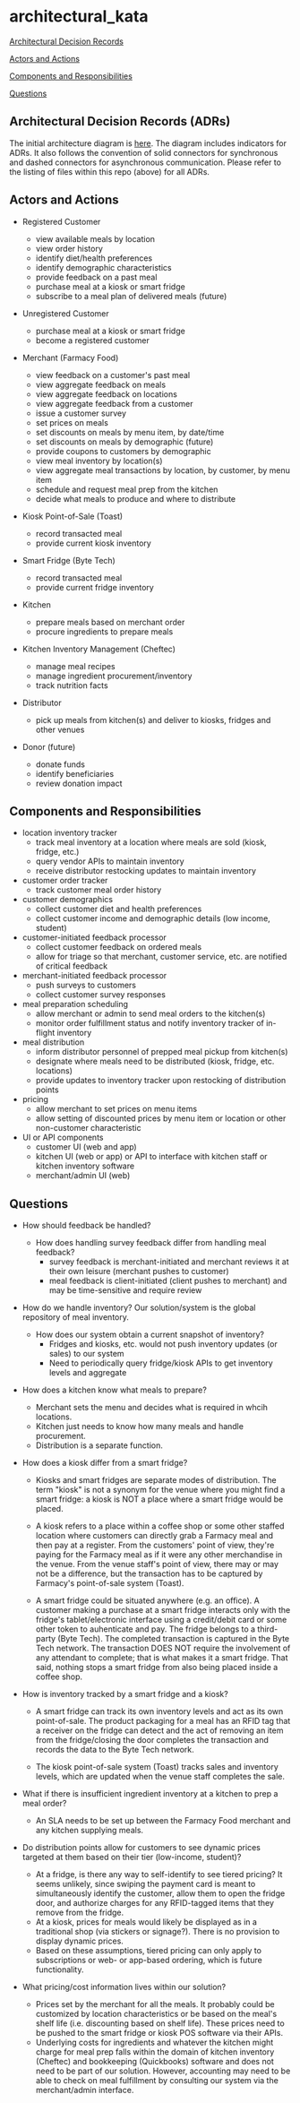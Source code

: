 # architectural_kata

[Architectural Decision Records](#adrs)

[Actors and Actions](#actors)

[Components and Responsibilities](#components)

[Questions](#questions)

<a name="adrs"/>

## Architectural Decision Records (ADRs)
The initial architecture diagram is [here](https://github.com/hananoyama/architectural_kata/blob/main/Farmacy%20Food%20architecture%20diagram.png). The diagram includes indicators for ADRs. It also follows the convention of solid connectors for synchronous and dashed connectors for asynchronous communication. Please refer to the listing of files within this repo (above) for all ADRs.

<a name="actors"/>

## Actors and Actions
* Registered Customer
  * view available meals by location
  * view order history
  * identify diet/health preferences
  * identify demographic characteristics
  * provide feedback on a past meal
  * purchase meal at a kiosk or smart fridge
  * subscribe to a meal plan of delivered meals (future)
  
* Unregistered Customer
  * purchase meal at a kiosk or smart fridge
  * become a registered customer

* Merchant (Farmacy Food)
  * view feedback on a customer's past meal
  * view aggregate feedback on meals
  * view aggregate feedback on locations
  * view aggregate feedback from a customer
  * issue a customer survey
  * set prices on meals
  * set discounts on meals by menu item, by date/time
  * set discounts on meals by demographic (future)
  * provide coupons to customers by demographic
  * view meal inventory by location(s)
  * view aggregate meal transactions by location, by customer, by menu item
  * schedule and request meal prep from the kitchen
  * decide what meals to produce and where to distribute
  
* Kiosk Point-of-Sale (Toast)
  * record transacted meal
  * provide current kiosk inventory

* Smart Fridge (Byte Tech)
  * record transacted meal
  * provide current fridge inventory

* Kitchen
  * prepare meals based on merchant order
  * procure ingredients to prepare meals

* Kitchen Inventory Management (Cheftec)
  * manage meal recipes
  * manage ingredient procurement/inventory
  * track nutrition facts

* Distributor
  * pick up meals from kitchen(s) and deliver to kiosks, fridges and other venues
  
* Donor (future)
  * donate funds
  * identify beneficiaries
  * review donation impact

<a name="components"/>

## Components and Responsibilities
* location inventory tracker
  * track meal inventory at a location where meals are sold (kiosk, fridge, etc.)
  * query vendor APIs to maintain inventory
  * receive distributor restocking updates to maintain inventory
* customer order tracker
  * track customer meal order history
* customer demographics
  * collect customer diet and health preferences
  * collect customer income and demographic details (low income, student)
* customer-initiated feedback processor
  * collect customer feedback on ordered meals
  * allow for triage so that merchant, customer service, etc. are notified of critical feedback
* merchant-initiated feedback processor
  * push surveys to customers
  * collect customer survey responses
* meal preparation scheduling
  * allow merchant or admin to send meal orders to the kitchen(s)
  * monitor order fulfillment status and notify inventory tracker of in-flight inventory
* meal distribution
  * inform distributor personnel of prepped meal pickup from kitchen(s)
  * designate where meals need to be distributed (kiosk, fridge, etc. locations)
  * provide updates to inventory tracker upon restocking of distribution points
* pricing
  * allow merchant to set prices on menu items
  * allow setting of discounted prices by menu item or location or other non-customer characteristic
* UI or API components
  * customer UI (web and app)
  * kitchen UI (web or app) or API to interface with kitchen staff or kitchen inventory software
  * merchant/admin UI (web)
  
<a name="questions"/>

## Questions
* How should feedback be handled?
  * How does handling survey feedback differ from handling meal feedback?
    * survey feedback is merchant-initiated and merchant reviews it at their own leisure (merchant pushes to customer)
    * meal feedback is client-initiated (client pushes to merchant) and may be time-sensitive and require review

* How do we handle inventory? Our solution/system is the global repository of meal inventory.
  * How does our system obtain a current snapshot of inventory?
    * Fridges and kiosks, etc. would not push inventory updates (or sales) to our system
    * Need to periodically query fridge/kiosk APIs to get inventory levels and aggregate
    
* How does a kitchen know what meals to prepare?
  * Merchant sets the menu and decides what is required in whcih locations.
  * Kitchen just needs to know how many meals and handle procurement.
  * Distribution is a separate function.

* How does a kiosk differ from a smart fridge?
  * Kiosks and smart fridges are separate modes of distribution. The term "kiosk" is not a synonym for the venue where you might find a smart fridge:  a kiosk is NOT a place where a smart fridge would be placed.

  * A kiosk refers to a place within a coffee shop or some other staffed location where customers can directly grab a Farmacy meal and then pay at a register. From the customers' point of view, they're paying for the Farmacy meal as if it were any other merchandise in the venue. From the venue staff's point of view, there may or may not be a difference, but the transaction has to be captured by Farmacy's point-of-sale system (Toast).

  * A smart fridge could be situated anywhere (e.g. an office). A customer making a purchase at a smart fridge interacts only with the fridge's tablet/electronic interface using a credit/debit card or some other token to auhenticate and pay. The fridge belongs to a third-party (Byte Tech). The completed transaction is captured in the Byte Tech network. The transaction DOES NOT require the involvement of any attendant to complete; that is what makes it a smart fridge. That said, nothing stops a smart fridge from also being placed inside a coffee shop.

* How is inventory tracked by a smart fridge and a kiosk?
  * A smart fridge can track its own inventory levels and act as its own point-of-sale. The product packaging for a meal has an RFID tag that a receiver on the fridge can detect and the act of removing an item from the fridge/closing the door completes the transaction and records the data to the Byte Tech network.

  * The kiosk point-of-sale system (Toast) tracks sales and inventory levels, which are updated when the venue staff completes the sale.

* What if there is insufficient ingredient inventory at a kitchen to prep a meal order?
  * An SLA needs to be set up between the Farmacy Food merchant and any kitchen supplying meals.

* Do distribution points allow for customers to see dynamic prices targeted at them based on their tier (low-income, student)?
  * At a fridge, is there any way to self-identify to see tiered pricing? It seems unlikely, since swiping the payment card is meant to simultaneously identify the customer, allow them to open the fridge door, and authorize charges for any RFID-tagged items that they remove from the fridge.
  * At a kiosk, prices for meals would likely be displayed as in a traditional shop (via stickers or signage?). There is no provision to display dynamic prices.
  * Based on these assumptions, tiered pricing can only apply to subscriptions or web- or app-based ordering, which is future functionality.

* What pricing/cost information lives within our solution?
  * Prices set by the merchant for all the meals. It probably could be customized by location characteristics or be based on the meal's shelf life (i.e. discounting based on shelf life). These prices need to be pushed to the smart fridge or kiosk POS software via their APIs.
  * Underlying costs for ingredients and whatever the kitchen might charge for meal prep falls within the domain of kitchen inventory (Cheftec) and bookkeeping (Quickbooks) software and does not need to be part of our solution. However, accounting may need to be able to check on meal fulfillment by consulting our system via the merchant/admin interface.
